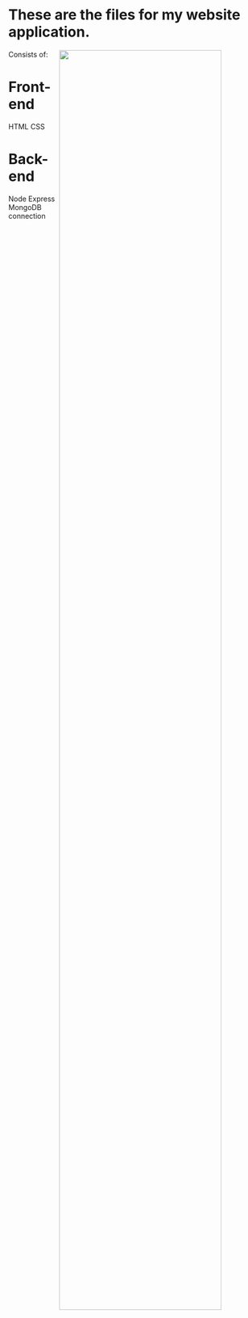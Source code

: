 # These are the files for my website application. 

 
Consists of:
<img width ="80%"  src ="https://cdn-icons-png.flaticon.com/512/268/268998.png" align ="right">

<h1>Front-end</h1>
HTML
CSS

<h1>Back-end</h1>
Node
Express
MongoDB connection
